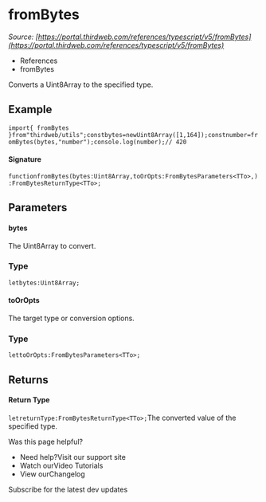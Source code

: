 # fromBytes

*Source: [https://portal.thirdweb.com/references/typescript/v5/fromBytes](https://portal.thirdweb.com/references/typescript/v5/fromBytes)*

* References
* fromBytes

Converts a Uint8Array to the specified type.

## Example

`import{ fromBytes }from"thirdweb/utils";constbytes=newUint8Array([1,164]);constnumber=fromBytes(bytes,"number");console.log(number);// 420`
#### Signature

`functionfromBytes(bytes:Uint8Array,toOrOpts:FromBytesParameters<TTo>,):FromBytesReturnType<TTo>;`
## Parameters

#### bytes

The Uint8Array to convert.

### Type

`letbytes:Uint8Array;`
#### toOrOpts

The target type or conversion options.

### Type

`lettoOrOpts:FromBytesParameters<TTo>;`
## Returns

#### Return Type

`letreturnType:FromBytesReturnType<TTo>;`The converted value of the specified type.

Was this page helpful?

* Need help?Visit our support site
* Watch ourVideo Tutorials
* View ourChangelog

Subscribe for the latest dev updates


